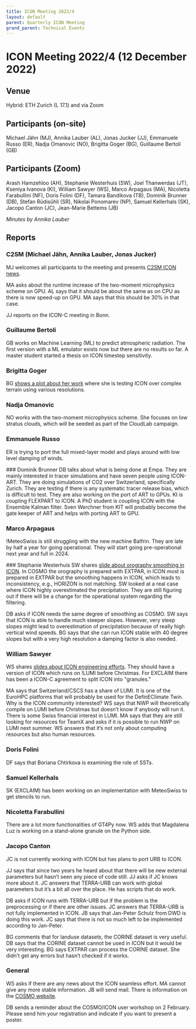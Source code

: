 ```yaml
---
title: ICON Meeting 2022/4
layout: default
parent: Quarterly ICON Meeting
grand_parent: Technical Events
---
```

# ICON Meeting 2022/4 (12 December 2022)

## Venue
Hybrid: ETH Zurich (L 17.1) and via Zoom

## Participants (on-site)
Michael Jähn (MJ), Annika Lauber (AL), Jonas Jucker (JJ), Emmanuele Russo
 (ER), Nadja Omanovic (NO), Brigitta Goger (BG), Guillaume Bertoli (GB)

## Participants (Zoom)
Arash Hamzehloo (AH), Stephanie Westerhuis (SW), Joel Thanwerdas (JT), Kseniya Ivanova (KI), 
William Sawyer (WS), Marco Arpagaus (MA), Nicoletta Farabullini (NF), Doris Folini (DF), 
Tamara Bandikova (TB), Dominik Brunner (DB), Stefan Rüdisühli (SR), Nikolai Ponomarev (NP), 
Samuel Kellerhals (SK), Jacopo Canton (JC), Jean-Marie Bettems (JB)

_Minutes by Annika Lauber_

## Reports

### C2SM (Michael Jähn, Annika Lauber, Jonas Jucker)

MJ welcomes all participants to the meeting and presents [C2SM ICON news](https://polybox.ethz.ch/remote.php/webdav/c2sm.github.io/meetings/icon_meeting/2022-12-12/ICON_Meeting_C2SM_2022_12_12.pdf).

MA asks about the runtime increase of the two-moment microphysics scheme on GPU.
AL says that it should be about the same as on CPU as there is now speed-up on GPU.
MA says that this should be 30% in that case.

JJ reports on the ICON-C meeting in Bonn.

### Guillaume Bertoli
GB works on Machine Learning (ML) to predict atmospheric radiation. The first version with a ML emulator exists now but there are no results so far. A master student started a thesis on ICON timestep sensitivity.

### Brigitta Goger
BG [shows a plot about her work](https://polybox.ethz.ch/remote.php/webdav/c2sm.github.io/meetings/icon_meeting/2022-12-12/cross_section_domains15.pdf) where she is testing ICON over complex terrain using various resolutions.

### Nadja Omanovic
NO works with the two-moment microphysics scheme. She focuses on low stratus clouds, which will be seeded as part of the CloudLab campaign.

### Emmanuele Russo
ER is trying to port the full mixed-layer model and plays around with low level damping of winds.

### Dominik Brunner
DB talks about what is being done at Empa. They are mainly interested in tracer simulations and have seven people using ICON-ART. They are doing simulations of CO2 over Switzerland, specifically Zurich. They are testing if there is any systematic tracer release bias, which is difficult to test. They are also working on the port of ART to GPUs. KI is coupling FLEXPART to ICON. A PhD student is coupling ICON with the Ensemble Kalman filter. Sven Werchner from KIT will probably become the gate keeper of ART and helps with porting ART to GPU.

### Marco Arpagaus
!MeteoSwiss is still struggling with the new machine Balfrin. They are late by half a year for going operational. They will start going pre-operational next year and full in 2024.

### Stephanie Westerhuis
SW shares [slide about orography smoothing in ICON](https://polybox.ethz.ch/remote.php/webdav/c2sm.github.io/meetings/icon_meeting/2022-12-12/20221212_swester_C2SM_UserMeeting.pptx). In COSMO the orography is prepared with EXTPAR, in ICON most is prepared in EXTPAR but the smoothing happens in ICON, which leads to inconsistency, e.g., HORIZON is not matching.
SW looked at a real case where ICON highly overestimated the precipitation. They are still figuring out if there will be a change for the operational system regarding the filtering.

DB asks if ICON needs the same degree of smoothing as COSMO.
SW says that ICON is able to handle much steeper slopes. However, very steep slopes might lead to overestimation of precipitation because of really high vertical wind speeds.
BG says that she can run ICON stable with 40 degree slopes but with a very high resolution a damping factor is also needed.

### William Sawyer
WS shares [slides about ICON engineering efforts](https://polybox.ethz.ch/remote.php/webdav/c2sm.github.io/meetings/icon_meeting/2022-12-12/2022_12_12_C2SM_ICON_status.pdf). They should have a version of ICON which runs on !LUMI before Christmas.
For EXCLAIM there has been a ICON-C agreement to split ICON into "granules."

MA says that Switzerland/CSCS has a share of LUMI. It is one of the EuroHPC platforms that will probably be used for the DefinEClimate Twin. Why is the ICON community interested?
WS says that NWP will theoretically compile on LUMI before Christmas but doesn’t know if anybody will run it. There is some Swiss financial interest in LUMI.
MA says that they are still looking for resources for TeamX and asks if it is possible to run NWP on LUMI next summer.
WS answers that it’s not only about computing resources but also human resources.

### Doris Folini
DF says that Boriana Chtirkova is examining the role of SSTs.

### Samuel Kellerhals
SK (EXCLAIM) has been working on an implementation with MeteoSwiss to get stencils to run. 

### Nicoletta Farabullini
There are a lot more functionalities of GT4Py now.
WS adds that Magdalena Luz is working on a stand-alone granule on the Python side.

### Jacopo Canton
JC is not currently working with ICON but has plans to port URB to ICON.

JJ says that since two years he heard about that there will be new external parameters but hasn’t seen any piece of code still. JJ asks if JC knows more about it.
JC answers that TERRA-URB can work with global parameters but it’s a bit all over the place. He has scripts that do work.

DB asks if ICON runs with TERRA-URB but if the problem is the preprocessing or if there are other issues.
JC answers that TERRA-URB is not fully implemented in ICON.
JB says that Jan-Peter Schulz from DWD is doing this work. 
JC says that there is not so much left to be implemented according to Jan-Peter.

BG comments that for landuse datasets, the CORINE dataset is very useful.
DB says that the CORINE dataset cannot be used in ICON but it would be very interesting. 
BG says EXTPAR can process the CORINE dataset. She didn’t get any errors but hasn’t checked if it works.

### General
WS asks if there are any news about the ICON seamless effort.
MA cannot give any more stable information.
JB will send mail. There is information on the [COSMO website](https://www.cosmo-model.org/content/tasks/workGroups/wg3b/default.htm).

DB sends a reminder about the COSMO/ICON user workshop on 2 February. Please send him your registration and indicate if you want to present a poster.
